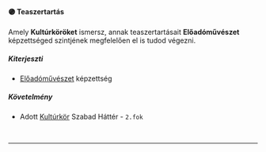 #### 🟣 Teaszertartás

Amely **Kultúrköröket** ismersz, annak teaszertartásait **Előadóművészet** képzettséged szintjének megfelelően el is tudod végezni.
##### Kiterjeszti
- [Előadóművészet](../kepzettsegek/eloadomuveszet.md) képzettség

##### Követelmény
- Adott [Kultúrkör](kulturkor.md) Szabad Háttér - `2.fok`

<br />

---
